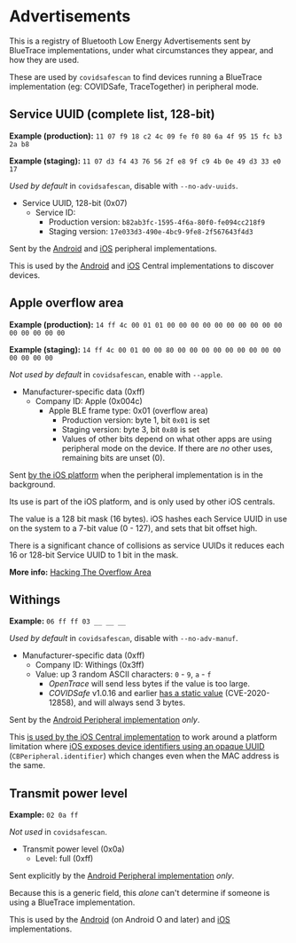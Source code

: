 # Advertisements

This is a registry of Bluetooth Low Energy Advertisements sent by BlueTrace
implementations, under what circumstances they appear, and how they are used.

These are used by `covidsafescan` to find devices running a BlueTrace
implementation (eg: COVIDSafe, TraceTogether) in peripheral mode.

## Service UUID (complete list, 128-bit)

**Example (production):** `11 07 f9 18 c2 4c 09 fe f0 80 6a 4f 95 15 fc b3 2a b8`

**Example (staging):** `11 07 d3 f4 43 76 56 2f e8 9f c9 4b 0e 49 d3 33 e0 17`

_Used by default_ in `covidsafescan`, disable with `--no-adv-uuids`.

* Service UUID, 128-bit (0x07)
  * Service ID:
    * Production version: `b82ab3fc-1595-4f6a-80f0-fe094cc218f9`
    * Staging version: `17e033d3-490e-4bc9-9fe8-2f567643f4d3`

Sent by the [Android][service-android] and [iOS][service-ios] peripheral
implementations.

This is used by the [Android][service-android-central] and
[iOS][service-ios-central] Central implementations to discover devices.

## Apple overflow area

**Example (production):** `14 ff 4c 00 01 01 00 00 00 00 00 00 00 00 00 00 00 00 00 00 00`

**Example (staging):** `14 ff 4c 00 01 00 00 80 00 00 00 00 00 00 00 00 00 00 00 00 00`

_Not used by default_ in `covidsafescan`, enable with `--apple`.

* Manufacturer-specific data (0xff)
  * Company ID: Apple (0x004c)
    * Apple BLE frame type: 0x01 (overflow area)
      * Production version: byte 1, bit `0x01` is set
      * Staging version: byte 3, bit `0x80` is set
      * Values of other bits depend on what other apps are using peripheral mode
        on the device. If there are _no_ other uses, remaining bits are unset
        (0).

Sent [by the iOS platform][cbpm-startadvertising] when the peripheral
implementation is in the background.

Its use is part of the iOS platform, and is only used by other iOS centrals.

The value is a 128 bit mask (16 bytes). iOS hashes each Service UUID in use on
the system to a 7-bit value (0 - 127), and sets that bit offset high. 

There is a significant chance of collisions as service UUIDs it reduces each
16 or 128-bit Service UUID to 1 bit in the mask.

**More info:** [Hacking The Overflow Area][hacking-overflow]

## Withings

**Example:** `06 ff ff 03 __ __ __`

_Used by default_ in `covidsafescan`, disable with `--no-adv-manuf`.

* Manufacturer-specific data (0xff)
  * Company ID: Withings (0x3ff)
  * Value: up 3 random ASCII characters: `0` - `9`, `a` - `f`
    * _OpenTrace_ will send less bytes if the value is too large.
    * _COVIDSafe_ v1.0.16 and earlier [has a static value][au-static]
      (CVE-2020-12858), and will always send 3 bytes.

Sent by the [Android Peripheral implementation][withings-android] _only_.

This [is used by the iOS Central implementation][withings-ios-reader] to work
around a platform limitation where
[iOS exposes device identifiers using an opaque UUID][cbpeer-identifier]
(`CBPeripheral.identifier`) which changes even when the MAC address is the same.

## Transmit power level

**Example:** `02 0a ff`

_Not used_ in `covidsafescan`.

* Transmit power level (0x0a)
  * Level: full (0xff)

Sent explicitly by the [Android Peripheral implementation][txpower-android] 
_only_.

Because this is a generic field, this _alone_ can't determine if someone is
using a BlueTrace implementation.

This is used by the [Android][txpower-android-central] (on Android O and later)
and [iOS][txpower-ios-central] implementations.

[service-android]: https://github.com/opentrace-community/opentrace-android/blob/7e0cdd8f52f4560c4ed9bb37d55a0f820d1cb0ae/app/src/main/java/io/bluetrace/opentrace/bluetooth/BLEAdvertiser.kt#L98
[service-android-central]: https://github.com/opentrace-community/opentrace-android/blob/7e0cdd8f52f4560c4ed9bb37d55a0f820d1cb0ae/app/src/main/java/io/bluetrace/opentrace/bluetooth/BLEScanner.kt#L36
[service-ios]: https://github.com/opentrace-community/opentrace-ios/blob/75fc506bef34ba48a727f9758f94823b9b4a2286/OpenTrace/Bluetrace/PeripheralController.swift#L71
[service-ios-central]: https://github.com/opentrace-community/opentrace-ios/blob/75fc506bef34ba48a727f9758f94823b9b4a2286/OpenTrace/Bluetrace/CentralController.swift#L100
[withings-android]: https://github.com/opentrace-community/opentrace-android/blob/7e0cdd8f52f4560c4ed9bb37d55a0f820d1cb0ae/app/src/main/java/io/bluetrace/opentrace/bluetooth/BLEAdvertiser.kt#L99
[withings-ios-reader]: https://github.com/opentrace-community/opentrace-ios/blob/75fc506bef34ba48a727f9758f94823b9b4a2286/OpenTrace/Bluetrace/CentralController.swift#L164-L166
[cbpeer-identifier]: https://developer.apple.com/documentation/corebluetooth/cbpeer/1620687-identifier
[cbpm-startadvertising]: https://developer.apple.com/documentation/corebluetooth/cbperipheralmanager/1393252-startadvertising
[au-static]: https://github.com/covidsafewatch/covidsafe-android-decompiled/blob/232b8420fa792dc05e2b20f016073a8f04105e56/src/sources/au/gov/health/covidsafe/bluetooth/BLEAdvertiser.java#L85
[hacking-overflow]: http://www.davidgyoungtech.com/2020/05/07/hacking-the-overflow-area
[txpower-android]: https://github.com/opentrace-community/opentrace-android/blob/7e0cdd8f52f4560c4ed9bb37d55a0f820d1cb0ae/app/src/main/java/io/bluetrace/opentrace/bluetooth/BLEAdvertiser.kt#L97
[txpower-android-central]: https://github.com/opentrace-community/opentrace-android/blob/e8b68321d1c567f45898744c7210323c1660df6f/app/src/main/java/io/bluetrace/opentrace/streetpass/StreetPassScanner.kt#L85
[txpower-ios-central]: https://github.com/opentrace-community/opentrace-ios/blob/75fc506bef34ba48a727f9758f94823b9b4a2286/OpenTrace/Bluetrace/CentralController.swift#L173-L181
